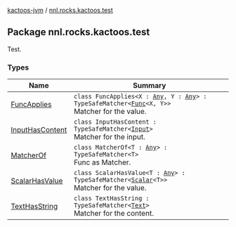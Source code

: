[kactoos-jvm](../index.md) / [nnl.rocks.kactoos.test](.)

## Package nnl.rocks.kactoos.test

Test.

### Types

| Name | Summary |
|---|---|
| [FuncApplies](-func-applies/index.md) | `class FuncApplies<X : `[`Any`](https://kotlinlang.org/api/latest/jvm/stdlib/kotlin/-any/index.html)`, Y : `[`Any`](https://kotlinlang.org/api/latest/jvm/stdlib/kotlin/-any/index.html)`> : TypeSafeMatcher<`[`Func`](../nnl.rocks.kactoos/-func/index.md)`<X, Y>>`<br>Matcher for the value. |
| [InputHasContent](-input-has-content/index.md) | `class InputHasContent : TypeSafeMatcher<`[`Input`](../nnl.rocks.kactoos/-input/index.md)`>`<br>Matcher for the input. |
| [MatcherOf](-matcher-of/index.md) | `class MatcherOf<T : `[`Any`](https://kotlinlang.org/api/latest/jvm/stdlib/kotlin/-any/index.html)`> : TypeSafeMatcher<T>`<br>Func as Matcher. |
| [ScalarHasValue](-scalar-has-value/index.md) | `class ScalarHasValue<T : `[`Any`](https://kotlinlang.org/api/latest/jvm/stdlib/kotlin/-any/index.html)`> : TypeSafeMatcher<`[`Scalar`](../nnl.rocks.kactoos/-scalar/index.md)`<T>>`<br>Matcher for the value. |
| [TextHasString](-text-has-string/index.md) | `class TextHasString : TypeSafeMatcher<`[`Text`](../nnl.rocks.kactoos/-text/index.md)`>`<br>Matcher for the content. |
